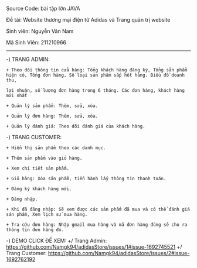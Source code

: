 Source Code: bài tập lớn JAVA

Đề tài: Website thương mại điện tử Adidas và Trang quản trị website

Sinh viên: Nguyễn Văn Nam

Mã Sinh Viên: 211210966

---------------------------------

-) TRANG ADMIN:

    + Theo dõi thông tin cửa hàng: Tổng khách hàng đăng ký, Tổng sản phẩm hiện có, Tổng đơn hàng, Số loại sản phẩm sắp hết hàng. Biểu đồ doanh thu, 
    
    lợi nhuận, số lượng đơn hàng trong 6 tháng. Các đơn hàng, khách hàng mới nhất
    
    + Quản lý sản phẩm: Thêm, sửa, xóa.
    
    + Quản lý đơn hàng: Thêm, sửa, xóa.
    
    + Quản lý đánh giá: Theo dõi đánh giá của khách hàng.
    
-) TRANG CUSTOMER: 
    
    + Hiển thị sản phẩm theo các danh mục.
    
    + Thêm sản phẩm vào giỏ hàng.
    
    + Xem chi tiết sản phẩm.
    
    + Giỏ hàng: Xóa sản phẩm, tiến hành lấy thông tin thanh toán.
    
    + Đăng ký khách hàng mới.
    
    + Đăng nhập.
    
    + Khi đã đăng nhập: Sẽ xem được các sản phẩm đã mua và có thể đánh giá sản phẩm, Xem lịch sử mua hàng.
    
    + Tra cứu đơn hàng: Nhập gmail mua hàng và mã đơn hàng đúng sẽ cho ra thông tin đơn hàng đó.
    
-) DEMO
  CLICK ĐỂ XEM: 
   +/ Trang Admin: https://github.com/Namgk94/adidasStore/issues/1#issue-1692745521
   +/ Trang Customer: https://github.com/Namgk94/adidasStore/issues/2#issue-1692762192
